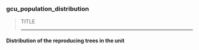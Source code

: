 ### gcu_population_distribution



> TITLE
> 
> ------

#### Distribution of the reproducing trees in the unit